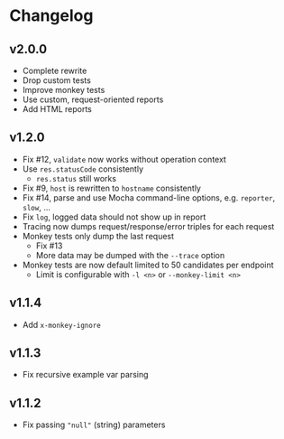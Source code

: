 # Changelog

## v2.0.0

- Complete rewrite
- Drop custom tests
- Improve monkey tests
- Use custom, request-oriented reports
- Add HTML reports

## v1.2.0

- Fix #12, `validate` now works without operation context
- Use `res.statusCode` consistently
  - `res.status` still works
- Fix #9, `host` is rewritten to `hostname` consistently
- Fix #14, parse and use Mocha command-line options, e.g. `reporter`, `slow`, ...
- Fix `log`, logged data should not show up in report
- Tracing now dumps request/response/error triples for each request
- Monkey tests only dump the last request
  - Fix #13
  - More data may be dumped with the `--trace` option
- Monkey tests are now default limited to 50 candidates per endpoint
  - Limit is configurable with `-l <n>` or `--monkey-limit <n>`

## v1.1.4

- Add `x-monkey-ignore`

## v1.1.3

- Fix recursive example var parsing

## v1.1.2

- Fix passing `"null"` (string) parameters
